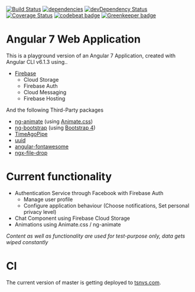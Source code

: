 [![Build Status](https://travis-ci.org/chriszo111/tsnvscom-firebase.svg?branch=master)](https://travis-ci.org/chriszo111/tsnvscom-firebase) [![dependencies](https://david-dm.org/chriszo111/tsnvscom-firebase.svg)](https://david-dm.org/chriszo111/tsnvscom-firebase) [![devDependency Status](https://david-dm.org/chriszo111/tsnvscom-firebase/dev-status.svg)](https://david-dm.org/chriszo111/tsnvscom-firebase#info=devDependencies) [![Coverage Status](https://coveralls.io/repos/github/chriszo111/tsnvscom-firebase/badge.svg?branch=master)](https://coveralls.io/github/chriszo111/tsnvscom-firebase?branch=master) [![codebeat badge](https://codebeat.co/badges/4d2aff1b-d493-4e99-a949-bcbfb3bbeed6)](https://codebeat.co/projects/github-com-chriszo111-tsnvscom-firebase-master) [![Greenkeeper badge](https://badges.greenkeeper.io/chriszo111/tsnvscom-firebase.svg)](https://greenkeeper.io/)

# Angular 7 Web Application
This is a playground version of an Angular 7 Application, created with Angular CLI v6.1.3 using..
* [Firebase](https://firebase.google.com)
    * Cloud Storage
    * Firebase Auth
    * Cloud Messaging
    * Firebase Hosting

And the following Third-Party packages
* [ng-animate](https://github.com/jiayihu/ng-animate) (using [Animate.css](https://daneden.github.io/animate.css/))
* [ng-bootstrap](https://github.com/ng-bootstrap/ng-bootstrap) (using [Bootstrap 4](https://getbootstrap.com/))
* [TimeAgoPipe](https://github.com/AndrewPoyntz/time-ago-pipe)
* [uuid](https://github.com/kelektiv/node-uuid)
* [angular-fontawesome](https://github.com/FortAwesome/angular-fontawesome)
* [ngx-file-drop](https://github.com/georgipeltekov/ngx-file-drop)

# Current functionality
* Authentication Service through Facebook with Firebase Auth
    * Manage user profile
    * Configure application behaviour (Choose notifications, Set personal privacy level)
* Chat Component using Firebase Cloud Storage
* Animations using Animate.css / ng-animate

_Content as well as functionality are used for test-purpose only, data gets wiped constantly_

# CI
The current version of master is getting deployed to [tsnvs.com](https://tsnvs.com).
